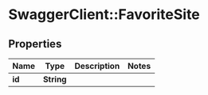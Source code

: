 # SwaggerClient::FavoriteSite

## Properties
Name | Type | Description | Notes
------------ | ------------- | ------------- | -------------
**id** | **String** |  | 


